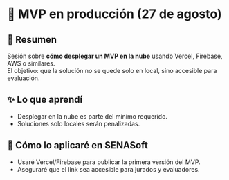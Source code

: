 # 🚀 MVP en producción (27 de agosto)

## 📌 Resumen
Sesión sobre **cómo desplegar un MVP en la nube** usando Vercel, Firebase, AWS o similares.  
El objetivo: que la solución no se quede solo en local, sino accesible para evaluación.  

## ✨ Lo que aprendí
- Desplegar en la nube es parte del mínimo requerido.  
- Soluciones solo locales serán penalizadas.  

## 🚀 Cómo lo aplicaré en SENASoft
- Usaré Vercel/Firebase para publicar la primera versión del MVP.  
- Aseguraré que el link sea accesible para jurados y evaluadores.  
